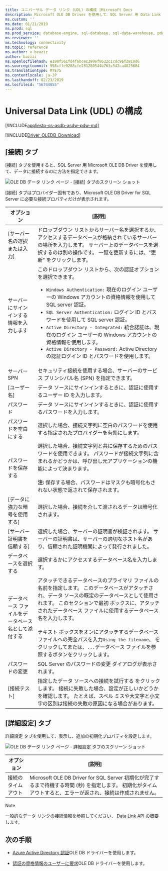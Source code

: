```yaml
---
title: ユニバーサル データ リンク (UDL) の構成 |Microsoft Docs
description: Microsoft OLE DB Driver を使用して、SQL Server 用 Data Link (UDL) のユニバーサル構成
ms.custom: ''
ms.date: 01/21/2019
ms.prod: sql
ms.prod_service: database-engine, sql-database, sql-data-warehouse, pdw
ms.reviewer: ''
ms.technology: connectivity
ms.topic: reference
ms.author: v-beaziz
author: bazizi
ms.openlocfilehash: e198f561fd4f6bcec390ef8632c1cdc96f2810d6
ms.sourcegitcommit: 958cffe9288cfe281280544b763c542ca4025684
ms.translationtype: MTE75
ms.contentlocale: ja-JP
ms.lasthandoff: 02/23/2019
ms.locfileid: "56744855"
---
```

# <a name="universal-data-link-udl-configuration"></a>Universal Data Link (UDL) の構成
[!INCLUDE[appliesto-ss-asdb-asdw-pdw-md](../../../includes/appliesto-ss-asdb-asdw-pdw-md.md)]

[!INCLUDE[Driver_OLEDB_Download](../../../includes/driver_oledb_download.md)]

## <a name="connection-tab"></a>[接続] タブ
[接続] タブを使用すると、SQL Server 用 Microsoft OLE DB Driver を使用して、データに接続するのに方法を指定できます。

![OLE DB データ リンク ページ - [接続] タブのスクリーン ショット](../media/data-link-pages-connection-tab.png)

[接続] タブはプロバイダー固有であり、Microsoft OLE DB Driver for SQL Server に必要な接続プロパティだけが表示されます。

|オプション|[説明]|
|---   |---        |
|[サーバー名の選択または入力]|ドロップダウン リストからサーバー名を選択するか、アクセスするデータベースが格納されているサーバーの場所を入力します。 サーバー上のデータベースを選択するのは別の操作です。 一覧を更新するには、"更新" をクリックします。
|サーバーにサインインする情報を入力します|このドロップダウン リストから、次の認証オプションを選択できます。 <ul><li>`Windows Authentication:` 現在のログイン ユーザーの Windows アカウントの資格情報を使用して SQL server 認証。</li><li>`SQL Server Authentication:` ログイン ID とパスワードを使用して SQL server 認証。</li><li>`Active Directory - Integrated:` 統合認証は、現在のログイン ユーザーの Windows アカウントの資格情報を使用します。</li><li>`Active Directory - Password:` Active Directory の認証ログイン ID とパスワードを使用します。</li></ul>|
|サーバー SPN|セキュリティ接続を使用する場合、サーバーのサービス プリンシパル名 (SPN) を指定できます。|
|[ユーザー名]|データ ソースにサインインするときに、認証に使用するユーザー ID を入力します。|
|パスワード|データ ソースにサインインするときに、認証に使用するパスワードを入力します。|
|パスワードを空白にする|選択した場合、接続文字列に空白のパスワードを使用する指定されたプロバイダーを有効にします。|
|パスワードを保存する|選択した場合、接続文字列と共に保存するためのパスワードを使用できます。 パスワードが接続文字列に含まれるかどうかは、呼び出し元アプリケーションの機能によって決まります。 <br/><br/>**注:** 保存する場合、パスワードはマスクも暗号化もされない状態で返されて保存されます。|
|[データに強力な暗号を使用する]|選択した場合、接続を介して渡されるデータは暗号化されます。|
|[サーバー証明書を信頼する]|選択した場合、サーバーの証明書が検証されます。 サーバーの証明書は、サーバーの適切なホスト名があり、信頼された証明機関によって発行されました。|
|データベースを選択する|選択するかにアクセスするデータベース名を入力します。|
|データベース ファイルをデータベース名として添付する|アタッチできるデータベースのプライマリ ファイルの名前を指定します。 このデータベースがアタッチされ、データ ソースの既定のデータベースとして使用されます。 このセクションで最初 ボックスに、アタッチされたデータベース ファイルに使用するデータベース名を入力します。<br/><br/>テキスト ボックスをオンにアタッチするデータベース ファイルへの完全パスを入力`Using the filename`、 をクリックしてまたは、`...`データベース ファイルを参照するボタンをクリックします。|
|パスワードの変更|SQL Server のパスワードの変更 ダイアログが表示されます。 |
|[接続テスト]|指定したデータ ソースへの接続を試行する をクリックします。 接続に失敗した場合、設定が正しいかどうかを確認します。 たとえば、スペル ミスや大文字と小文字の区別は接続の失敗の原因になる場合があります。|

## <a name="advanced-tab"></a>[詳細設定] タブ
詳細設定 タブを使用して、表示し、追加の初期化プロパティを設定します。

![OLE DB データ リンク ページ - 詳細設定 タブのスクリーン ショット](../media/data-link-pages-advanced-tab.png)

|オプション|[説明]|
|---   |---        |
| 接続のタイムアウト | Microsoft OLE DB Driver for SQL Server 初期化が完了するまで待機する時間 (秒) を指定します。 初期化がタイムアウトすると、エラーが返され、接続は作成されません。|


> [!NOTE]  
>  一般的なデータ リンクの接続情報を参照してください、 [Data Link API の概要](https://go.microsoft.com/fwlink/?linkid=2067432)します。

## <a name="next-steps"></a>次の手順
- [Azure Active Directory 認証](../features/using-azure-active-directory.md)OLE DB ドライバーを使用します。

- [認証の資格情報のユーザーに要求](../help-topics/sql-server-login-dialog.md)OLE DB ドライバーを使用します。